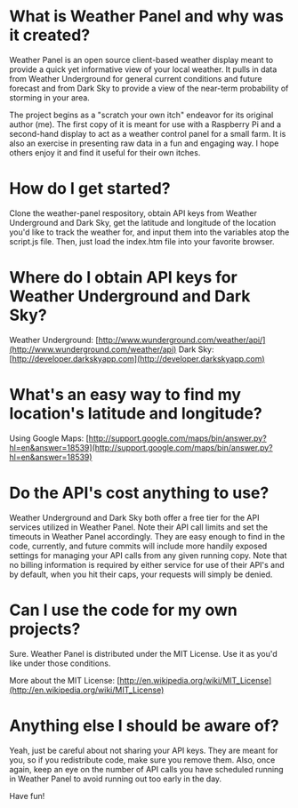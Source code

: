 # What is Weather Panel and why was it created?

Weather Panel is an open source client-based weather display meant to provide a quick yet informative view of your local weather. It pulls in data from Weather Underground for general current conditions and future forecast and from Dark Sky to provide a view of the near-term probability of storming in your area.

The project begins as a "scratch your own itch" endeavor for its original author (me). The first copy of it is meant for use with a Raspberry Pi and a second-hand display to act as a weather control panel for a small farm. It is also an exercise in presenting raw data in a fun and engaging way. I hope others enjoy it and find it useful for their own itches.

# How do I get started?

Clone the weather-panel respository, obtain API keys from Weather Underground and Dark Sky, get the latitude and longitude of the location you'd like to track the weather for, and input them into the variables atop the script.js file. Then, just load the index.htm file into your favorite browser.

# Where do I obtain API keys for Weather Underground and Dark Sky?

Weather Underground: [http://www.wunderground.com/weather/api/](http://www.wunderground.com/weather/api)
Dark Sky: [http://developer.darkskyapp.com](http://developer.darkskyapp.com)

# What's an easy way to find my location's latitude and longitude?

Using Google Maps: [http://support.google.com/maps/bin/answer.py?hl=en&answer=18539](http://support.google.com/maps/bin/answer.py?hl=en&answer=18539)

# Do the API's cost anything to use?

Weather Underground and Dark Sky both offer a free tier for the API services utilized in Weather Panel. Note their API call limits and set the timeouts in Weather Panel accordingly. They are easy enough to find in the code, currently, and future commits will include more handily exposed settings for managing your API calls from any given running copy. Note that no billing information is required by either service for use of their API's and by default, when you hit their caps, your requests will simply be denied.

# Can I use the code for my own projects?

Sure. Weather Panel is distributed under the MIT License. Use it as you'd like under those conditions.

More about the MIT License: [http://en.wikipedia.org/wiki/MIT_License](http://en.wikipedia.org/wiki/MIT_License)

# Anything else I should be aware of?

Yeah, just be careful about not sharing your API keys. They are meant for you, so if you redistribute code, make sure you remove them. Also, once again, keep an eye on the number of API calls you have scheduled running in Weather Panel to avoid running out too early in the day.

Have fun!
